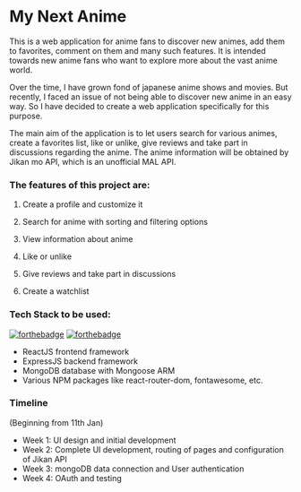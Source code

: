 # My Next Anime

This is a web application for anime fans to discover new animes, add them to favorites, comment on them and many such features. It is intended towards new anime fans who want to explore more about the vast anime world.

Over the time, I have grown fond of japanese anime shows and movies. But recently, I faced an issue of not being able to discover new anime in an easy way. So I have decided to create a web application specifically for this purpose.

The main aim of the application is to let users search for various animes, create a favorites list, like or unlike, give reviews and take part in discussions regarding the anime. The anime information will be obtained by Jikan mo API, which is an unofficial MAL API.

### The features of this project are:

1. Create a profile and customize it

2. Search for anime with sorting and filtering options

3. View information about anime

4. Like or unlike

5. Give reviews and take part in discussions

6. Create a watchlist

### Tech Stack to be used:

[![forthebadge](https://forthebadge.com/images/badges/made-with-javascript.svg)](https://github.com/Abg4real/my-next-anime) [![forthebadge](https://forthebadge.com/images/badges/built-with-love.svg)](https://github.com/Abg4real/my-next-anime)

- ReactJS frontend framework
- ExpressJS backend framework
- MongoDB database with Mongoose ARM
- Various NPM packages like react-router-dom, fontawesome, etc.

### Timeline

(Beginning from 11th Jan)

- Week 1: UI design and initial development
- Week 2: Complete UI development, routing of pages and configuration of Jikan API
- Week 3: mongoDB data connection and User authentication
- Week 4: OAuth and testing
